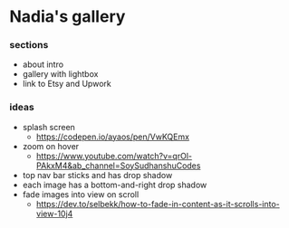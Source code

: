 # Nadia's gallery

### sections
- about intro
- gallery with lightbox
- link to Etsy and Upwork

### ideas
- splash screen
    - https://codepen.io/ayaos/pen/VwKQEmx
- zoom on hover
    - https://www.youtube.com/watch?v=qrOl-PAkxM4&ab_channel=SoySudhanshuCodes
- top nav bar sticks and has drop shadow
- each image has a bottom-and-right drop shadow
- fade images into view on scroll
    - https://dev.to/selbekk/how-to-fade-in-content-as-it-scrolls-into-view-10j4
